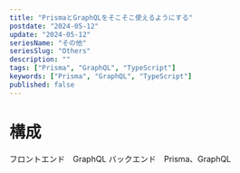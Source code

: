 ```yaml
---
title: "PrismaとGraphQLをそこそこ使えるようにする"
postdate: "2024-05-12"
update: "2024-05-12"
seriesName: "その他"
seriesSlug: "Others"
description: ""
tags: ["Prisma", "GraphQL", "TypeScript"]
keywords: ["Prisma", "GraphQL", "TypeScript"]
published: false
---
```


# 構成

フロントエンド　GraphQL
バックエンド　Prisma、GraphQL
